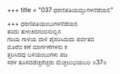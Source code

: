 +++
title = "037 ಧರಣಿಪತಿಯಮ್ಬುಗಳನೆಡೆಯಲಿ"

+++
ಧರಣಿಪತಿಯಂಬುಗಳನೆಡೆಯಲಿ  
ತರಿದು ತುಳುಕಿದನಂಬಿನುಬ್ಬಿನ  
ಗರಿಯ ಗಾಳಿಯ ದಾಳಿ ಪೈಸರಿಸಿದುದು ಪರ್ವತವ  
ಮೊರೆವ ಕಣೆ ಮಾರ್ಗಣೆಗಳನು ಕ  
ತ್ತರಿಸಿದವು ಬಳಿಯಂಬುಗಳು ಪಡಿ  
ಸರಳ ತೂಳಿದಡೆಚ್ಚರೆಚ್ಚರು ಮೆಚ್ಚಲುಭಯಬಲ        ॥37॥